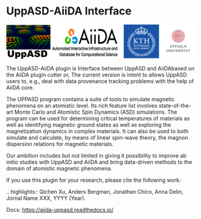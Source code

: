 **UppASD-AiiDA Interface**
==========================

![avatar](./logo.png)

The UppASD-AiiDA plugin is Interface between UppASD and AiiDAbased on the AiiDA plugin cutter or,
The current version is intent to allows UppASD users to, e.g., deal with data provenance tracking problems with the help of AiiDA core.

The UPPASD program contains a suite of tools to simulate magnetic phenomena on an atomistic level. Its rich feature list involves state-of-the-art Monte Carlo and Atomistic Spin Dynamics (ASD) simulations. The program can be used for determining critical temperatures of materials as well as identifying magnetic ground states as well as exploring the magnetization dynamics in complex materials. It can also be used to both simulate and calculate, by means of linear spin-wave theory, the magnon dispersion relations for magnetic materials.

Our ambition includes but not limited in giving it possibility to improve ab initio studies with UppASD and AiiDA and bring data-driven methods to the domain of atomistic magnetic phenomena.



If you use this plugin for your research, please cite the following work:

.. highlights:: Qichen Xu, Anders Bergman, Jonathan Chico, Anna Delin,
   Jornal Name XXX, YYYY (Year).

Docs: https://aiida-uppasd.readthedocs.io/